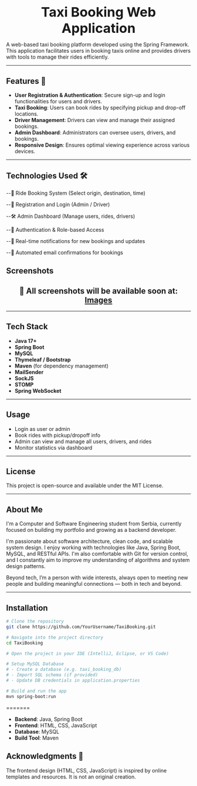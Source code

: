 
# <h1 style="font-size: 36px; text-align: center; margin: 0;">Taxi Booking Web Application</h1>

A web-based taxi booking platform developed using the Spring Framework. This application facilitates users in booking taxis online and provides drivers with tools to manage their rides efficiently.

---

## Features 📌

- **User Registration & Authentication**: Secure sign-up and login functionalities for users and drivers.
- **Taxi Booking**: Users can book rides by specifying pickup and drop-off locations.
- **Driver Management**: Drivers can view and manage their assigned bookings.
- **Admin Dashboard**: Administrators can oversee users, drivers, and bookings.
- **Responsive Design**: Ensures optimal viewing experience across various devices.

---

## Technologies Used 🛠️

--🚖 Ride Booking System (Select origin, destination, time)

--👥 Registration and Login (Admin / Driver)

--🛠️ Admin Dashboard (Manage users, rides, drivers)

--🔐 Authentication & Role-based Access

--🔔 Real-time notifications for new bookings and updates

--📧 Automated email confirmations for bookings


## Screenshots
<h2 align="center">📸 All screenshots will be available soon at: <a href="https://github.com/YourUsername/TaxiBooking/tree/main/images">Images</a></h2>

---

## Tech Stack

- **Java 17+**
- **Spring Boot**
- **MySQL**
- **Thymeleaf / Bootstrap**
- **Maven** (for dependency management)
- **MailSender**
- **SockJS**
- **STOMP**
- **Spring WebSocket** 
---

## Usage

- Login as user or admin
- Book rides with pickup/dropoff info
- Admin can view and manage all users, drivers, and rides
- Monitor statistics via dashboard

---

## License

This project is open-source and available under the MIT License.

---

## About Me

I'm a Computer and Software Engineering student from Serbia, currently focused on building my portfolio and growing as a backend developer.

I'm passionate about software architecture, clean code, and scalable system design. I enjoy working with technologies like Java, Spring Boot, MySQL, and RESTful APIs. I'm also comfortable with Git for version control, and I constantly aim to improve my understanding of algorithms and system design patterns.

Beyond tech, I’m a person with wide interests, always open to meeting new people and building meaningful connections — both in tech and beyond.

---

## Installation

```bash
# Clone the repository
git clone https://github.com/YourUsername/TaxiBooking.git

# Navigate into the project directory
cd TaxiBooking

# Open the project in your IDE (IntelliJ, Eclipse, or VS Code)

# Setup MySQL Database
# - Create a database (e.g. taxi_booking_db)
# - Import SQL schema (if provided)
# - Update DB credentials in application.properties

# Build and run the app
mvn spring-boot:run
```
=======
- **Backend**: Java, Spring Boot
- **Frontend**: HTML, CSS, JavaScript
- **Database**: MySQL
- **Build Tool**: Maven

## Acknowledgments 🙏
The frontend design (HTML, CSS, JavaScript) is inspired by online templates and resources. It is not an original creation.
